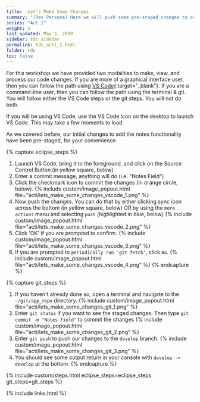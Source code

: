 ```yaml
---
title:  Let’s Make Some Changes
summary: "(Dev Persona) Here we will push some pre-staged changes to our develop feature branch"
series: "Act I"
weight: 2
last_updated: May 3, 2019
sidebar: tdc_sidebar
permalink: tdc_acti_2.html
folder: tdc
toc: false
---
```


For this workshop we have provided two modalities to make, view, and process our code changes. If you are more of a graphical interface user, then you can follow the path using [VS Code](https://code.visualstudio.com/){:target="_blank"}. If you are a command-line user, then you can follow the path using the terminal & git. You will follow either the VS Code steps or the git steps. You will not do both.

If you will be using VS Code, use the VS Code icon on the desktop to launch VS Code. This may take a few moments to load.

As we covered before, our initial changes to add the notes functionality have been pre-staged, for your convenience.

{% capture eclipse_steps %}
1. Launch VS Code, bring it to the foreground, and click on the Source Control Button (in yellow square, below)
2. Enter a commit message, anything will do (i.e. "Notes Field")
3. Click the checkmark icon to commit the changes (in orange circle, below).
   {% include custom/image_popout.html file="acti/lets_make_some_changes_vscode_1.png" %}
4. Now push the changes. You can do that by either clicking sync icon across the bottom (in yellow square, below) OR by using the `more actions` menu and selecting `push` (highlighted in blue, below)
   {% include custom/image_popout.html file="acti/lets_make_some_changes_vscode_2.png" %}
5. Click 'OK' if you are prompted to confirm.
   {% include custom/image_popout.html file="acti/lets_make_some_changes_vscode_3.png" %}
6. If you are prompted to `periodically run 'git fetch'`, click `No`.
   {% include custom/image_popout.html file="acti/lets_make_some_changes_vscode_4.png" %}
{% endcapture %}

{% capture git_steps %}
1. If you haven't already done so, open a terminal and navigate to the `~/git/app_repo` directory.
   {% include custom/image_popout.html file="acti/lets_make_some_changes_git_1.png" %}
2. Enter `git status` if you want to see the staged changes. Then type `git commit -m "Notes Field"` to commit the changes
   {% include custom/image_popout.html file="acti/lets_make_some_changes_git_2.png" %}
3. Enter `git push` to push our changes to the `develop` branch.
   {% include custom/image_popout.html file="acti/lets_make_some_changes_git_3.png" %}
4. You should see some output return in your console with `develop -> develop` at the bottom.
{% endcapture %}

{% include custom/steps.html eclipse_steps=eclipse_steps git_steps=git_steps %}

{% include links.html %}